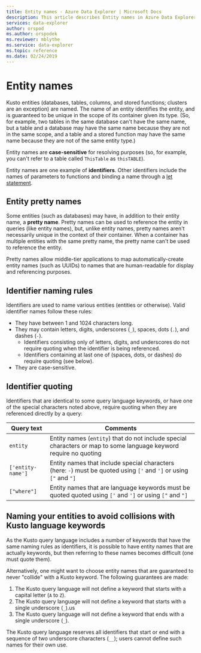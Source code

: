 ```yaml
---
title: Entity names - Azure Data Explorer | Microsoft Docs
description: This article describes Entity names in Azure Data Explorer.
services: data-explorer
author: orspod
ms.author: orspodek
ms.reviewer: mblythe
ms.service: data-explorer
ms.topic: reference
ms.date: 02/24/2019
---
```

# Entity names

Kusto entities (databases, tables, columns, and stored functions; clusters
are an exception) are named. The name of an entity identifies the entity,
and is guaranteed to be unique in the scope of its container given its type.
(So, for example, two tables in the same database can't have the same name,
but a table and a database may have the same name because they are not in
the same scope, and a table and a stored function may have the same name
because they are not of the same entity type.)

Entity names are **case-sensitive** for resolving purposes
(so, for example, you can't refer to a table called `ThisTable` as `thisTABLE`).

Entity names are one example of **identifiers**. Other identifiers include the names of
parameters to functions and binding a name through a [let statement](../letstatement.md).

## Entity pretty names

Some entities (such as databases) may have, in addition to their entity name,
a **pretty name**. Pretty names can be used to reference the entity in queries
(like entity names), but, unlike entity names, pretty names aren't necessarily unique
in the context of their container. When a container has multiple entities with the
same pretty name, the pretty name can't be used to reference the entity.

Pretty names allow middle-tier applications to map automatically-create entity names
(such as UUIDs) to names that are human-readable for display and referencing purposes.

## Identifier naming rules

<!-- TODO: This section should be reviewed and moved to its own page -->

Identifiers are used to name various entities (entities or otherwise).
Valid identifier names follow these rules:
* They have between 1 and 1024 characters long.
* They may contain letters, digits, underscores (`_`), spaces, dots (`.`), and dashes (`-`).
  * Identifiers consisting only of letters, digits, and underscores
    do not require quoting when the identifier is being referenced.
  * Identifiers containing at last one of (spaces, dots, or dashes) do
    require quoting (see below).
* They are case-sensitive.

## Identifier quoting

Identifiers that are identical to some query language
keywords, or have one of the special characters noted above,
require quoting when they are referenced directly by a query:

|Query text         |Comments                          |
|-------------------|----------------------------------|
| `entity`          |Entity names (`entity`) that do not include special characters or map to some language keyword require no quoting|
|`['entity-name']`  |Entity names that include special characters (here: `-`) must be quoted using `['` and `']` or using `["` and `"]`|
|`["where"]`        |Entity names that are language keywords must be quoted quoted using `['` and `']` or using `["` and `"]`|

## Naming your entities to avoid collisions with Kusto language keywords

As the Kusto query language includes a number of keywords that have the same
naming rules as identifiers, it is possible to have entity names that are actually
keywords, but then referring to these names becomes difficult (one must quote them).

Alternatively, one might want to choose entity names that are guaranteed to never
"collide" with a Kusto keyword. The following guarantees are made:

1. The Kusto query language will not define a keyword that starts with a capital letter (`A` to `Z`).
2. The Kusto query language will not define a keyword that starts with a single underscore (`_`).us
3. The Kusto query language will not define a keyword that ends with a single underscore (`_`).

The Kusto query language reserves all identifiers that start or end with a
sequence of two underscore characters (`__`); users cannot define such names
for their own use.








